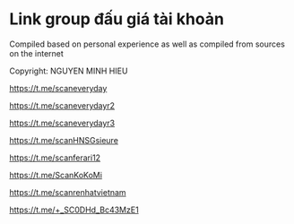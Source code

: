 # Link group đấu giá tài khoản
Compiled based on personal experience as well as compiled from sources on the internet

Copyright: NGUYEN MINH HIEU

https://t.me/scaneveryday

https://t.me/scaneverydayr2

https://t.me/scaneverydayr3

https://t.me/scanHNSGsieure

https://t.me/scanferari12

https://t.me/ScanKoKoMi

https://t.me/scanrenhatvietnam

https://t.me/+_SC0DHd_Bc43MzE1
